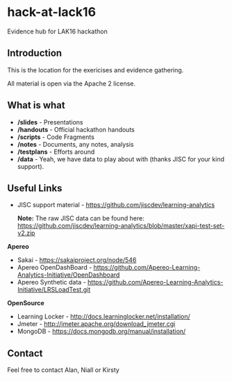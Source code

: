 # hack-at-lack16
Evidence hub for LAK16 hackathon

## Introduction
This is the location for the exericises and evidence gathering. 

All material is open via the Apache 2 license.

## What is what

* **/slides**  - Presentations
* **/handouts** - Official hackathon handouts
* **/scripts** - Code Fragments
* **/notes** - Documents, any notes, analysis
* **/testplans** - Efforts around 
* **/data** - Yeah, we have data to play about with (thanks JISC for your kind support).

## Useful Links

* JISC support material - https://github.com/jiscdev/learning-analytics
  
    **Note:** The raw JISC data can be found here:  https://github.com/jiscdev/learning-analytics/blob/master/xapi-test-set-v2.zip

**Apereo**

* Sakai - https://sakaiproject.org/node/546
* Apereo OpenDashBoard - https://github.com/Apereo-Learning-Analytics-Initiative/OpenDashboard
* Apereo Synthetic data - https://github.com/Apereo-Learning-Analytics-Initiative/LRSLoadTest.git

**OpenSource**

* Learning Locker - http://docs.learninglocker.net/installation/
* Jmeter - http://jmeter.apache.org/download_jmeter.cgi
* MongoDB - https://docs.mongodb.org/manual/installation/

## Contact

Feel free to contact Alan, Niall or Kirsty
